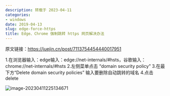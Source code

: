 ```yaml
---
description: 转载于 2023-04-11
categories:
- windows
date: 2019-04-13
slug: edge-force-https
title: Edge、Chrome 强制跳转 https 网页解决办法
---
```


原文链接：https://juejin.cn/post/7113754454440017951

1.在浏览器输入：edge输入：edge://net-internals/#hsts，谷歌输入：chrome://net-internals/#hsts
2.左侧菜单点击 “domain security policy”
3.在最下方“Delete domain security policies” 输入要删除自动跳转的域名
4.点击delete

![image-20230411225134671](https://media.opennet.top/i/2023/04/11/643573f88d6d7.png)
